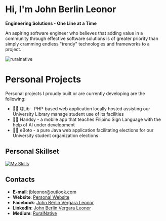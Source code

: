 # Hi, I'm John Berlin Leonor
**Engineering Solutions - One Line at a Time**

An aspiring software engineer who believes that adding value in a community through effective software solutions is of greater priority than simply cramming endless "trendy" technologies and frameworks to a project.

<p align="left"> <img src="https://komarev.com/ghpvc/?username=ruralnative&label=Profile%20views&color=0e75b6&style=flat" alt="ruralnative" /> </p>

# Personal Projects

Personal projects I proudly built or are currently developing are the following:
- 👨‍💻 QLib - PHP-based web application locally hosted assisting our University Library manage student use of its facilities
- 👨‍💻 Handsy - a mobile app that teaches Filipino Sign Language with the help of AI under development
- 👨‍💻 eBoto - a pure Java web application facilitating elections for our University student organization elections

## Personal Skillset

[![My Skills](https://skillicons.dev/icons?i=java,kotlin,php,spring,kafka,androidstudio,tensorflow,sqlite,postgres&theme=light)](https://skillicons.dev)

## Contacts
- **E-mail**: jbleonor@outlook.com
- **Website**: [Personal Website](johnberlinleonor.wordpress.com)
- **Facebook**: [John Berlin Vergara Leonor](https://www.facebook.com/jb.leonor.2001)
- **LinkedIn**: [John Berlin Vergara Leonor](https://www.linkedin.com/in/johnberlinleonor/)
- **Medium**: [RuralNative](https://medium.com/@johnberlinvergaraleonor)
